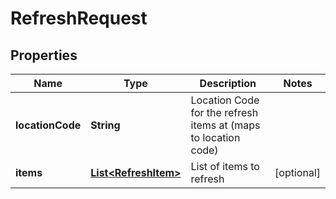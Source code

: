 
# RefreshRequest

## Properties
Name | Type | Description | Notes
------------ | ------------- | ------------- | -------------
**locationCode** | **String** | Location Code for the refresh items at (maps to location code) | 
**items** | [**List&lt;RefreshItem&gt;**](RefreshItem.md) | List of items to refresh |  [optional]



